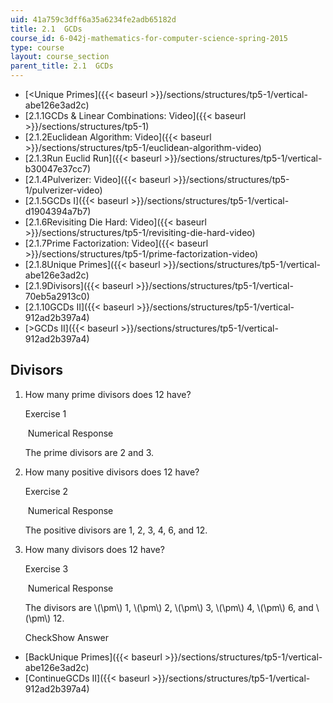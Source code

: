 ```yaml
---
uid: 41a759c3dff6a35a6234fe2adb65182d
title: 2.1  GCDs
course_id: 6-042j-mathematics-for-computer-science-spring-2015
type: course
layout: course_section
parent_title: 2.1  GCDs
---
```


*   [<Unique Primes]({{< baseurl >}}/sections/structures/tp5-1/vertical-abe126e3ad2c)
*   [2.1.1GCDs & Linear Combinations: Video]({{< baseurl >}}/sections/structures/tp5-1)
*   [2.1.2Euclidean Algorithm: Video]({{< baseurl >}}/sections/structures/tp5-1/euclidean-algorithm-video)
*   [2.1.3Run Euclid Run]({{< baseurl >}}/sections/structures/tp5-1/vertical-b30047e37cc7)
*   [2.1.4Pulverizer: Video]({{< baseurl >}}/sections/structures/tp5-1/pulverizer-video)
*   [2.1.5GCDs I]({{< baseurl >}}/sections/structures/tp5-1/vertical-d1904394a7b7)
*   [2.1.6Revisiting Die Hard: Video]({{< baseurl >}}/sections/structures/tp5-1/revisiting-die-hard-video)
*   [2.1.7Prime Factorization: Video]({{< baseurl >}}/sections/structures/tp5-1/prime-factorization-video)
*   [2.1.8Unique Primes]({{< baseurl >}}/sections/structures/tp5-1/vertical-abe126e3ad2c)
*   [2.1.9Divisors]({{< baseurl >}}/sections/structures/tp5-1/vertical-70eb5a2913c0)
*   [2.1.10GCDs II]({{< baseurl >}}/sections/structures/tp5-1/vertical-912ad2b397a4)
*   [\>GCDs II]({{< baseurl >}}/sections/structures/tp5-1/vertical-912ad2b397a4)

Divisors
--------

  

1.  How many prime divisors does 12 have?
    
    Exercise 1
    
    &nbsp;Numerical Response&nbsp;
    
    The prime divisors are 2 and 3.
    
  
3.  How many positive divisors does 12 have?
    
    Exercise 2
    
    &nbsp;Numerical Response&nbsp;
    
    The positive divisors are 1, 2, 3, 4, 6, and 12.
    
  
5.  How many divisors does 12 have?
    
    Exercise 3
    
    &nbsp;Numerical Response&nbsp;
    
    The divisors are \\(\\pm\\) 1, \\(\\pm\\) 2, \\(\\pm\\) 3, \\(\\pm\\) 4, \\(\\pm\\) 6, and \\(\\pm\\) 12.
    
    CheckShow Answer
    

*   [BackUnique Primes]({{< baseurl >}}/sections/structures/tp5-1/vertical-abe126e3ad2c)
*   [ContinueGCDs II]({{< baseurl >}}/sections/structures/tp5-1/vertical-912ad2b397a4)